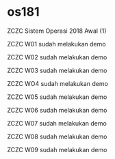 # os181

ZCZC Sistem Operasi 2018 Awal (1)

ZCZC W01 sudah melakukan demo

ZCZC W02 sudah melakukan demo

ZCZC W03 sudah melakukan demo

ZCZC WO4 sudah melakukan demo

ZCZC W05 sudah melakukan demo

ZCZC W06 sudah melakukan demo

ZCZC W07 sudah melakukan demo

ZCZC W08 sudah melakukan demo

ZCZC W09 sudah melakukan demo
